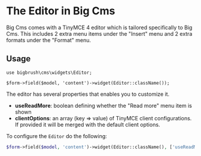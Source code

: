 # The Editor in Big Cms

Big Cms comes with a TinyMCE 4 editor which is tailored specifically to Big Cms. This includes 2 extra menu
items under the "Insert" menu and 2 extra formats under the "Format" menu.


## Usage <span id="usage"></span>

~~~
use bigbrush\cms\widgets\Editor;

$form->field($model, 'content')->widget(Editor::className());
~~~

The editor has several properties that enables you to customize it.

  - **useReadMore**: boolean defining whether the "Read more" menu item is shown
  - **clientOptions**: an array (key => value) of TinyMCE client configurations. If provided it will be merged
                       with the default client options.

To configure the `Editor` do the following:

~~~php
$form->field($model, 'content')->widget(Editor::className(), ['useReadMore' => false]);
~~~
